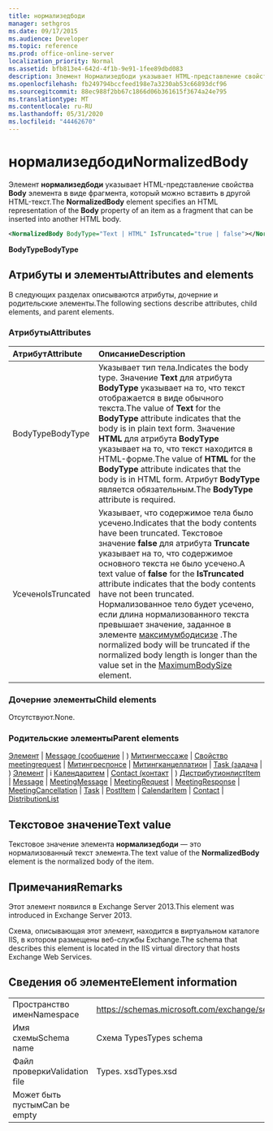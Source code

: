 ```yaml
---
title: нормализедбоди
manager: sethgros
ms.date: 09/17/2015
ms.audience: Developer
ms.topic: reference
ms.prod: office-online-server
localization_priority: Normal
ms.assetid: bfb813e4-642d-4f1b-9e91-1fee89dbd083
description: Элемент Нормализедбоди указывает HTML-представление свойства Body элемента в виде фрагмента, который можно вставить в другой HTML-текст.
ms.openlocfilehash: fb249794bccfeed198e7a3230ab53c66893dcf96
ms.sourcegitcommit: 88ec988f2bb67c1866d06b361615f3674a24e795
ms.translationtype: MT
ms.contentlocale: ru-RU
ms.lasthandoff: 05/31/2020
ms.locfileid: "44462670"
---
```

# <a name="normalizedbody"></a><span data-ttu-id="71f28-103">нормализедбоди</span><span class="sxs-lookup"><span data-stu-id="71f28-103">NormalizedBody</span></span>

<span data-ttu-id="71f28-104">Элемент **нормализедбоди** указывает HTML-представление свойства **Body** элемента в виде фрагмента, который можно вставить в другой HTML-текст.</span><span class="sxs-lookup"><span data-stu-id="71f28-104">The **NormalizedBody** element specifies an HTML representation of the **Body** property of an item as a fragment that can be inserted into another HTML body.</span></span> 
  
```XML
<NormalizedBody BodyType="Text | HTML" IsTruncated="true | false"></NormalizedBody>
```

 <span data-ttu-id="71f28-105">**BodyType**</span><span class="sxs-lookup"><span data-stu-id="71f28-105">**BodyType**</span></span>
## <a name="attributes-and-elements"></a><span data-ttu-id="71f28-106">Атрибуты и элементы</span><span class="sxs-lookup"><span data-stu-id="71f28-106">Attributes and elements</span></span>

<span data-ttu-id="71f28-107">В следующих разделах описываются атрибуты, дочерние и родительские элементы.</span><span class="sxs-lookup"><span data-stu-id="71f28-107">The following sections describe attributes, child elements, and parent elements.</span></span>
  
### <a name="attributes"></a><span data-ttu-id="71f28-108">Атрибуты</span><span class="sxs-lookup"><span data-stu-id="71f28-108">Attributes</span></span>

|<span data-ttu-id="71f28-109">**Атрибут**</span><span class="sxs-lookup"><span data-stu-id="71f28-109">**Attribute**</span></span>|<span data-ttu-id="71f28-110">**Описание**</span><span class="sxs-lookup"><span data-stu-id="71f28-110">**Description**</span></span>|
|:-----|:-----|
|<span data-ttu-id="71f28-111">BodyType</span><span class="sxs-lookup"><span data-stu-id="71f28-111">BodyType</span></span>  <br/> |<span data-ttu-id="71f28-112">Указывает тип тела.</span><span class="sxs-lookup"><span data-stu-id="71f28-112">Indicates the body type.</span></span> <span data-ttu-id="71f28-113">Значение **Text** для атрибута **BodyType** указывает на то, что текст отображается в виде обычного текста.</span><span class="sxs-lookup"><span data-stu-id="71f28-113">The value of **Text** for the **BodyType** attribute indicates that the body is in plain text form.</span></span> <span data-ttu-id="71f28-114">Значение **HTML** для атрибута **BodyType** указывает на то, что текст находится в HTML-форме.</span><span class="sxs-lookup"><span data-stu-id="71f28-114">The value of **HTML** for the **BodyType** attribute indicates that the body is in HTML form.</span></span> <span data-ttu-id="71f28-115">Атрибут **BodyType** является обязательным.</span><span class="sxs-lookup"><span data-stu-id="71f28-115">The **BodyType** attribute is required.</span></span>  <br/> |
|<span data-ttu-id="71f28-116">Усечено</span><span class="sxs-lookup"><span data-stu-id="71f28-116">IsTruncated</span></span>  <br/> |<span data-ttu-id="71f28-117">Указывает, что содержимое тела было усечено.</span><span class="sxs-lookup"><span data-stu-id="71f28-117">Indicates that the body contents have been truncated.</span></span> <span data-ttu-id="71f28-118">Текстовое значение **false** для атрибута **Truncate** указывает на то, что содержимое основного текста не было усечено.</span><span class="sxs-lookup"><span data-stu-id="71f28-118">A text value of **false** for the **IsTruncated** attribute indicates that the body contents have not been truncated.</span></span> <span data-ttu-id="71f28-119">Нормализованное тело будет усечено, если длина нормализованного текста превышает значение, заданное в элементе [максимумбодисизе](maximumbodysize.md) .</span><span class="sxs-lookup"><span data-stu-id="71f28-119">The normalized body will be truncated if the normalized body length is longer than the value set in the [MaximumBodySize](maximumbodysize.md) element.</span></span>  <br/> |
   
### <a name="child-elements"></a><span data-ttu-id="71f28-120">Дочерние элементы</span><span class="sxs-lookup"><span data-stu-id="71f28-120">Child elements</span></span>

<span data-ttu-id="71f28-121">Отсутствуют.</span><span class="sxs-lookup"><span data-stu-id="71f28-121">None.</span></span>
  
### <a name="parent-elements"></a><span data-ttu-id="71f28-122">Родительские элементы</span><span class="sxs-lookup"><span data-stu-id="71f28-122">Parent elements</span></span>

<span data-ttu-id="71f28-123">[Элемент](item.md)  |  [Message (сообщение](message-ex15websvcsotherref.md)  |  ) [Митингмессаже](meetingmessage.md)  |  [Свойство meetingrequest](meetingrequest.md)  |  [Митингреспонсе](meetingresponse.md)  |  [Митингканцеллатион](meetingcancellation.md)  |  [Task (задача](task.md)  |  ) [Элемент](postitem.md)  |  i [Календаритем](calendaritem.md)  |  [Contact (контакт](contact.md)  |  ) [Дистрибутионлист](distributionlist.md)</span><span class="sxs-lookup"><span data-stu-id="71f28-123">[Item](item.md) | [Message](message-ex15websvcsotherref.md) | [MeetingMessage](meetingmessage.md) | [MeetingRequest](meetingrequest.md) | [MeetingResponse](meetingresponse.md) | [MeetingCancellation](meetingcancellation.md) | [Task](task.md) | [PostItem](postitem.md) | [CalendarItem](calendaritem.md) | [Contact](contact.md) | [DistributionList](distributionlist.md)</span></span>
  
## <a name="text-value"></a><span data-ttu-id="71f28-124">Текстовое значение</span><span class="sxs-lookup"><span data-stu-id="71f28-124">Text value</span></span>

<span data-ttu-id="71f28-125">Текстовое значение элемента **нормализедбоди** — это нормализованный текст элемента.</span><span class="sxs-lookup"><span data-stu-id="71f28-125">The text value of the **NormalizedBody** element is the normalized body of the item.</span></span> 
  
## <a name="remarks"></a><span data-ttu-id="71f28-126">Примечания</span><span class="sxs-lookup"><span data-stu-id="71f28-126">Remarks</span></span>

<span data-ttu-id="71f28-127">Этот элемент появился в Exchange Server 2013.</span><span class="sxs-lookup"><span data-stu-id="71f28-127">This element was introduced in Exchange Server 2013.</span></span>
  
<span data-ttu-id="71f28-128">Схема, описывающая этот элемент, находится в виртуальном каталоге IIS, в котором размещены веб-службы Exchange.</span><span class="sxs-lookup"><span data-stu-id="71f28-128">The schema that describes this element is located in the IIS virtual directory that hosts Exchange Web Services.</span></span>
  
## <a name="element-information"></a><span data-ttu-id="71f28-129">Сведения об элементе</span><span class="sxs-lookup"><span data-stu-id="71f28-129">Element information</span></span>

|||
|:-----|:-----|
|<span data-ttu-id="71f28-130">Пространство имен</span><span class="sxs-lookup"><span data-stu-id="71f28-130">Namespace</span></span>  <br/> |https://schemas.microsoft.com/exchange/services/2006/types  <br/> |
|<span data-ttu-id="71f28-131">Имя схемы</span><span class="sxs-lookup"><span data-stu-id="71f28-131">Schema name</span></span>  <br/> |<span data-ttu-id="71f28-132">Схема Types</span><span class="sxs-lookup"><span data-stu-id="71f28-132">Types schema</span></span>  <br/> |
|<span data-ttu-id="71f28-133">Файл проверки</span><span class="sxs-lookup"><span data-stu-id="71f28-133">Validation file</span></span>  <br/> |<span data-ttu-id="71f28-134">Types. xsd</span><span class="sxs-lookup"><span data-stu-id="71f28-134">Types.xsd</span></span>  <br/> |
|<span data-ttu-id="71f28-135">Может быть пустым</span><span class="sxs-lookup"><span data-stu-id="71f28-135">Can be empty</span></span>  <br/> ||
   

